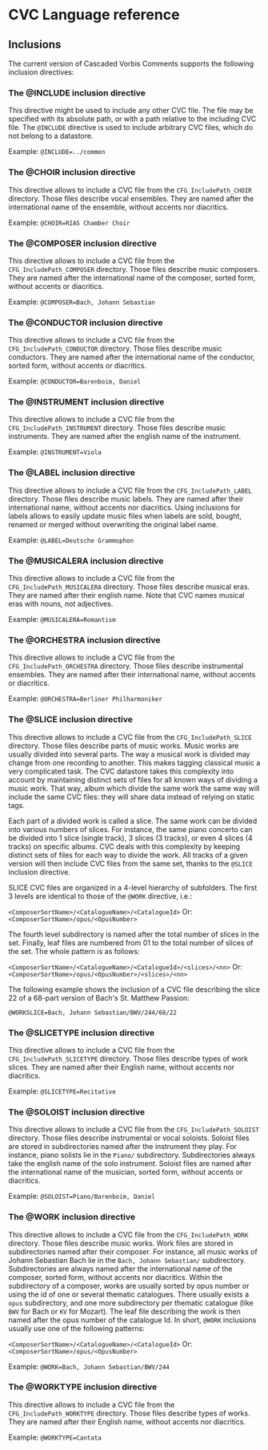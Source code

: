 # CVC Language reference
## Inclusions

The current version of Cascaded Vorbis Comments supports the following inclusion
directives:

### The @INCLUDE inclusion directive
This directive might be used to include any other CVC file. The file may be
specified with its absolute path, or with a path relative to the including CVC
file. The `@INCLUDE` directive is used to include arbitrary CVC files, which do
not belong to a datastore.

Example: `@INCLUDE=../common`

### The @CHOIR inclusion directive
This directive allows to include a CVC file from the `CFG_IncludePath_CHOIR`
directory. Those files describe vocal ensembles. They are named after the
international name of the ensemble, without accents nor diacritics.

Example: `@CHOIR=RIAS Chamber Choir`

### The @COMPOSER inclusion directive
This directive allows to include a CVC file from the `CFG_IncludePath_COMPOSER`
directory. Those files describe music composers. They are named after the
international name of the composer, sorted form, without accents or diacritics.

Example: `@COMPOSER=Bach, Johann Sebastian`

### The @CONDUCTOR inclusion directive
This directive allows to include a CVC file from the
`CFG_IncludePath_CONDUCTOR` directory. Those files describe music conductors.
They are named after the international name of the conductor, sorted form,
without accents or diacritics.

Example: `@CONDUCTOR=Barenboim, Daniel`

### The @INSTRUMENT inclusion directive
This directive allows to include a CVC file from the
`CFG_IncludePath_INSTRUMENT` directory. Those files describe music instruments.
They are named after the english name of the instrument.

Example: `@INSTRUMENT=Viola`

### The @LABEL inclusion directive
This directive allows to include a CVC file from the `CFG_IncludePath_LABEL`
directory. Those files describe music labels. They are named after their
international name, without accents nor diacritics. Using inclusions for labels
allows to easily update music files when labels are sold, bought, renamed or
merged without overwriting the original label name.

Example: `@LABEL=Deutsche Grammophon`

### The @MUSICALERA inclusion directive
This directive allows to include a CVC file from the
`CFG_IncludePath_MUSICALERA` directory. Those files describe musical eras.
They are named after their english name. Note that CVC names musical eras with
nouns, not adjectives.

Example: `@MUSICALERA=Romantism`

### The @ORCHESTRA inclusion directive
This directive allows to include a CVC file from the
`CFG_IncludePath_ORCHESTRA` directory. Those files describe instrumental
ensembles. They are named after their international name, without accents
or diacritics.

Example: `@ORCHESTRA=Berliner Philharmoniker`

### The @SLICE inclusion directive
This directive allows to include a CVC file from the `CFG_IncludePath_SLICE`
directory. Those files describe parts of music works. Music works are usually
divided into several parts. The way a musical work is divided may change from
one recording to another. This makes tagging classical music a very complicated
task. The CVC datastore takes this complexity into account by maintaining
distinct sets of files for all known ways of dividing a music work. That way,
album which divide the same work the same way will include the same CVC files:
they will share data instead of relying on static tags.

Each part of a divided work is called a slice. The same work can be divided
into various numbers of slices. For instance, the same piano concerto can be
divided into 1 slice (single track), 3 slices (3 tracks), or even 4 slices
(4 tracks) on specific albums. CVC deals with this complexity by keeping
distinct sets of files for each way to divide the work. All tracks of a
given version will then include CVC files from the same set, thanks to the
`@SLICE` inclusion directive.

SLICE CVC files are organized in a 4-level hierarchy of subfolders. The first
3 levels are identical to those of the `@WORK` directive, i.e.:

`<ComposerSortName>/<CatalogueName>/<CatalogueId>`
Or:
`<ComposerSortName>/opus/<OpusNumber>`

The fourth level subdirectory is named after the total number of
slices in the set. Finally, leaf files are numbered from 01 to the
total number of slices of the set. The whole pattern is as follows:

`<ComposerSortName>/<CatalogueName>/<CatalogueId>/<slices>/<nn>`
Or:
`<ComposerSortName>/opus/<OpusNumber>/<slices>/<nn>`

The following example shows the inclusion of a CVC file describing
the slice 22 of a 68-part version of Bach's St. Matthew Passion:

`@WORKSLICE=Bach, Johann Sebastian/BWV/244/68/22`

### The @SLICETYPE inclusion directive
This directive allows to include a CVC file from the
`CFG_IncludePath_SLICETYPE` directory. Those files describe types of work
slices. They are named after their English name, without accents nor
diacritics.

Example: `@SLICETYPE=Recitative`

### The @SOLOIST inclusion directive
This directive allows to include a CVC file from the `CFG_IncludePath_SOLOIST`
directory. Those files describe instrumental or vocal soloists. Soloist files
are stored in subdirectories named after the instrument they play. For
instance, piano solists lie in the `Piano/` subdirectory. Subdirectories always
take the english name of the solo instrument. Soloist files are named after the
international name of the musician, sorted form, without accents or diacritics.

Example: `@SOLOIST=Piano/Barenboim, Daniel`

### The @WORK inclusion directive
This directive allows to include a CVC file from the `CFG_IncludePath_WORK`
directory. Those files describe music works. Work files are stored in
subdirectories named after their composer. For instance, all music works of
Johann Sebastian Bach lie in the `Bach, Johann Sebastian/` subdirectory.
Subdirectories are always named after the international name of the composer,
sorted form, without accents nor diacritics. Within the subdirectory of a
composer, works are usually sorted by opus number or using the id of one or
several thematic catalogues. There usually exists a `opus` subdirectory,
and one more subdirectory per thematic catalogue (like `BWV` for Bach or `KV`
for Mozart). The leaf file describing the work is then named after the opus
number of the catalogue Id. In short, `@WORK` inclusions usually use one of
the following patterns:

`<ComposerSortName>/<CatalogueName>/<CatalogueId>`
Or:
`<ComposerSortName>/opus/<OpusNumber>`

Example: `@WORK=Bach, Johann Sebastian/BWV/244`

### The @WORKTYPE inclusion directive
This directive allows to include a CVC file from the `CFG_IncludePath_WORKTYPE`
directory. Those files describe types of works. They are named after their
English name, without accents nor diacritics.

Example: `@WORKTYPE=Cantata`
